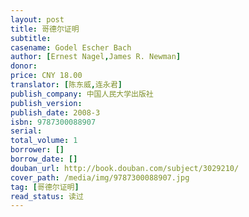 ```yaml
---
layout: post
title: 哥德尔证明
subtitle: 
casename: Godel Escher Bach
author: [Ernest Nagel,James R. Newman]
donor: 
price: CNY 18.00
translator: [陈东威,连永君]
publish_company: 中国人民大学出版社
publish_version: 
publish_date: 2008-3
isbn: 9787300088907
serial: 
total_volume: 1
borrower: []
borrow_date: []
douban_url: http://book.douban.com/subject/3029210/
cover_path: /media/img/9787300088907.jpg
tag: [哥德尔证明]
read_status: 读过
---
```

